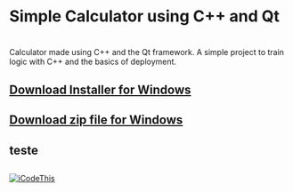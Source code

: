 # Simple Calculator using C++ and Qt <h1>
Calculator made using C++ and the Qt framework. A simple project to train logic with C++ and the basics of deployment.

[Download Installer for Windows](https://t.ly/qwDlF)
---
[Download zip file for Windows](https://t.ly/9pDlJ)
---
## teste <h2>
[![iCodeThis](https://i.im.ge/2024/11/09/kJP0Pa.calc.png)](https://i.im.ge/2024/11/09/kJP0Pa.calc.png)
